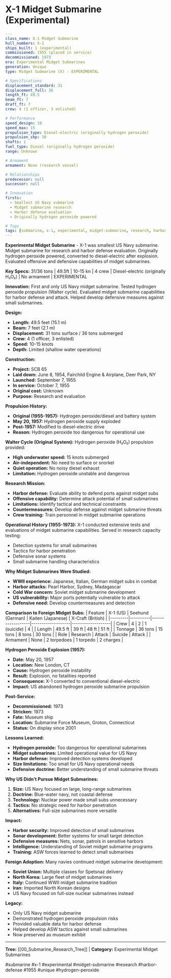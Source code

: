 # X-1 Midget Submarine (Experimental)

```yaml
---
class_name: X-1 Midget Submarine
hull_numbers: X-1
ships_built: 1 (experimental)
commissioned: 1955 (placed in service)
decommissioned: 1973
era: Experimental Midget Submarines
generation: Unique
type: Midget Submarine (X) - EXPERIMENTAL

# Specifications
displacement_standard: 31
displacement_full: 36
length_ft: 49.5
beam_ft: 7
draft_ft: 7
crew: 4 (1 officer, 3 enlisted)

# Performance
speed_design: 10
speed_max: 15
propulsion_type: Diesel-electric (originally hydrogen peroxide)
propulsion_shp: 30
shafts: 1
fuel_type: Diesel (originally hydrogen peroxide)
range: Unknown

# Armament
armament: None (research vessel)

# Relationships
predecessor: null
successor: null

# Innovation
firsts:
  - Smallest US Navy submarine
  - Midget submarine research
  - Harbor defense evaluation
  - Originally hydrogen peroxide powered

# Tags
tags: [submarine, x-1, experimental, midget-submarine, research, harbor-defense, 1955, unique, hydrogen-peroxide]
---
```

**Experimental Midget Submarine** - X-1 was smallest US Navy submarine. Midget submarine for research and harbor defense evaluation. Originally hydrogen peroxide powered, converted to diesel-electric after explosion. Evaluated offensive and defensive capabilities of midget submarines.

**Key Specs:** 31/36 tons | 49.5ft | 10-15 kn | 4 crew | Diesel-electric (originally H₂O₂) | No armament | EXPERIMENTAL

**Innovation:** First and only US Navy midget submarine. Tested hydrogen peroxide propulsion (Walter cycle). Evaluated midget submarine capabilities for harbor defense and attack. Helped develop defensive measures against small submarines.

**Design:**
- **Length:** 49.5 feet (15.1 m)
- **Beam:** 7 feet (2.1 m)
- **Displacement:** 31 tons surface / 36 tons submerged
- **Crew:** 4 (1 officer, 3 enlisted)
- **Speed:** 10-15 knots
- **Depth:** Limited (shallow water operations)

**Construction:**
- **Project:** SCB 65
- **Laid down:** June 8, 1954, Fairchild Engine & Airplane, Deer Park, NY
- **Launched:** September 7, 1955
- **In service:** October 7, 1955
- **Original cost:** Unknown
- **Purpose:** Research and evaluation

**Propulsion History:**
- **Original (1955-1957):** Hydrogen peroxide/diesel and battery system
- **May 20, 1957:** Hydrogen peroxide supply exploded
- **Post-1957:** Modified to diesel-electric drive
- **Reason:** Hydrogen peroxide too dangerous for operational use

**Walter Cycle (Original System):**
Hydrogen peroxide (H₂O₂) propulsion provided:
- **High underwater speed:** 15 knots submerged
- **Air-independent:** No need to surface or snorkel
- **Quiet operation:** No noisy diesel exhaust
- **Limitation:** Hydrogen peroxide unstable and dangerous

**Research Mission:**
- **Harbor defense:** Evaluate ability to defend ports against midget subs
- **Offensive capability:** Determine attack potential of small submarines
- **Limitations:** Identify tactical and technical constraints
- **Countermeasures:** Develop defense against midget submarine threats
- **Crew training:** Train personnel in midget submarine operations

**Operational History (1955-1973):**
X-1 conducted extensive tests and evaluations of midget submarine capabilities. Served in research capacity testing:
- Detection systems for small submarines
- Tactics for harbor penetration
- Defensive sonar systems
- Small submarine handling characteristics

**Why Midget Submarines Were Studied:**
- **WWII experience:** Japanese, Italian, German midget subs in combat
- **Harbor attacks:** Pearl Harbor, Sydney, Madagascar
- **Cold War concern:** Soviet midget submarine development
- **US vulnerability:** Major ports potentially vulnerable to attack
- **Defensive need:** Develop countermeasures and detection

**Comparison to Foreign Midget Subs:**
| Feature | X-1 (US) | Seehund (German) | Kaiten (Japanese) | X-Craft (British) |
|---------|----------|------------------|-------------------|-------------------|
| Crew | 4 | 2 | 1 (suicide) | 4 |
| Length | 49.5 ft | 39 ft | 48 ft | 51 ft |
| Tonnage | 36 tons | 15 tons | 8 tons | 30 tons |
| Role | Research | Attack | Suicide | Attack |
| Armament | None | 2 torpedoes | 1 torpedo | 2 charges |

**Hydrogen Peroxide Explosion (1957):**
- **Date:** May 20, 1957
- **Location:** New London, CT
- **Cause:** Hydrogen peroxide instability
- **Result:** Explosion, no fatalities reported
- **Consequence:** X-1 converted to conventional diesel-electric
- **Impact:** US abandoned hydrogen peroxide submarine propulsion

**Post-Service:**
- **Decommissioned:** 1973
- **Stricken:** 1973
- **Fate:** Museum ship
- **Location:** Submarine Force Museum, Groton, Connecticut
- **Status:** On display since 2001

**Lessons Learned:**
- **Hydrogen peroxide:** Too dangerous for operational submarines
- **Midget submarines:** Limited operational value for US Navy
- **Harbor defense:** Improved detection systems developed
- **Size limitations:** Too small for US Navy operational needs
- **Defensive doctrine:** Better understanding of small submarine threats

**Why US Didn't Pursue Midget Submarines:**
1. **Size:** US Navy focused on large, long-range submarines
2. **Doctrine:** Blue-water navy, not coastal defense
3. **Technology:** Nuclear power made small subs unnecessary
4. **Tactics:** No strategic need for harbor penetration
5. **Alternatives:** Full-size submarines more versatile

**Impact:**
- **Harbor security:** Improved detection of small submarines
- **Sonar development:** Better systems for small target detection
- **Defensive measures:** Nets, sonar, patrols in sensitive harbors
- **Intelligence:** Understanding of Soviet midget submarine programs
- **Training:** ASW forces learned to detect small submarines

**Foreign Adoption:**
Many navies continued midget submarine development:
- **Soviet Union:** Multiple classes for Spetsnaz delivery
- **North Korea:** Large fleet of midget submarines
- **Italy:** Continued WWII midget submarine tradition
- **Iran:** Imported North Korean designs
- US Navy focused on full-size nuclear submarines instead

**Legacy:**
- Only US Navy midget submarine
- Demonstrated hydrogen peroxide propulsion risks
- Provided valuable data for harbor defense
- Helped develop ASW tactics against small submarines
- Now preserved as museum exhibit

---
**Tree:** [[00_Submarine_Research_Tree]] | **Category:** Experimental Midget Submarines

#submarine #x-1 #experimental #midget-submarine #research #harbor-defense #1955 #unique #hydrogen-peroxide
